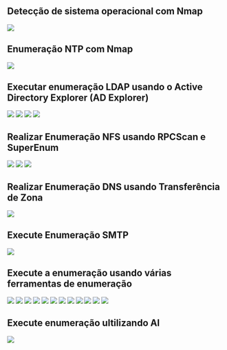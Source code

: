 <h2>Detecção de sistema operacional com Nmap</h2>
<img src="https://github.com/Diegodevcyber/Certified-Ethical-Hacker-V13/blob/main/Module%2004%20-%20Labs/images/1.png">
<h2>Enumeração NTP com Nmap</h2>
<img src="https://github.com/Diegodevcyber/Certified-Ethical-Hacker-V13/blob/main/Module%2004%20-%20Labs/images/2.png">
<h2>Executar enumeração LDAP usando o Active Directory Explorer (AD Explorer)</h2>
<img src="https://github.com/Diegodevcyber/Certified-Ethical-Hacker-V13/blob/main/Module%2004%20-%20Labs/images/3.1.png">
<img src="https://github.com/Diegodevcyber/Certified-Ethical-Hacker-V13/blob/main/Module%2004%20-%20Labs/images/3.2.png">
<img src="https://github.com/Diegodevcyber/Certified-Ethical-Hacker-V13/blob/main/Module%2004%20-%20Labs/images/3.3.png">
<img src="https://github.com/Diegodevcyber/Certified-Ethical-Hacker-V13/blob/main/Module%2004%20-%20Labs/images/3.4.png">
<h2>Realizar Enumeração NFS usando RPCScan e SuperEnum</h2>
<img src="https://github.com/Diegodevcyber/Certified-Ethical-Hacker-V13/blob/main/Module%2004%20-%20Labs/images/4.1.png">
<img src="https://github.com/Diegodevcyber/Certified-Ethical-Hacker-V13/blob/main/Module%2004%20-%20Labs/images/4.2.png">
<img src="https://github.com/Diegodevcyber/Certified-Ethical-Hacker-V13/blob/main/Module%2004%20-%20Labs/images/4.3.png">
<h2>Realizar Enumeração DNS usando Transferência de Zona</h2>
<img src="https://github.com/Diegodevcyber/Certified-Ethical-Hacker-V13/blob/main/Module%2004%20-%20Labs/images/5.png">
<h2>Execute Enumeração SMTP</h2>
<img src="https://github.com/Diegodevcyber/Certified-Ethical-Hacker-V13/blob/main/Module%2004%20-%20Labs/images/6.png">
<h2>Execute a enumeração usando várias ferramentas de enumeração</h2>
<img src="https://github.com/Diegodevcyber/Certified-Ethical-Hacker-V13/blob/main/Module%2004%20-%20Labs/images/7.1.png">
<img src="https://github.com/Diegodevcyber/Certified-Ethical-Hacker-V13/blob/main/Module%2004%20-%20Labs/images/7.2.png">
<img src="https://github.com/Diegodevcyber/Certified-Ethical-Hacker-V13/blob/main/Module%2004%20-%20Labs/images/7.3.png">
<img src="https://github.com/Diegodevcyber/Certified-Ethical-Hacker-V13/blob/main/Module%2004%20-%20Labs/images/7.4.png">
<img src="https://github.com/Diegodevcyber/Certified-Ethical-Hacker-V13/blob/main/Module%2004%20-%20Labs/images/7.5.png">
<img src="https://github.com/Diegodevcyber/Certified-Ethical-Hacker-V13/blob/main/Module%2004%20-%20Labs/images/7.6.png">
<img src="https://github.com/Diegodevcyber/Certified-Ethical-Hacker-V13/blob/main/Module%2004%20-%20Labs/images/7.7.png">
<img src="https://github.com/Diegodevcyber/Certified-Ethical-Hacker-V13/blob/main/Module%2004%20-%20Labs/images/7.8.png">
<img src="https://github.com/Diegodevcyber/Certified-Ethical-Hacker-V13/blob/main/Module%2004%20-%20Labs/images/7.9.png">
<img src="https://github.com/Diegodevcyber/Certified-Ethical-Hacker-V13/blob/main/Module%2004%20-%20Labs/images/7.10.png">
<img src="https://github.com/Diegodevcyber/Certified-Ethical-Hacker-V13/blob/main/Module%2004%20-%20Labs/images/7.11.png">
<img src="https://github.com/Diegodevcyber/Certified-Ethical-Hacker-V13/blob/main/Module%2004%20-%20Labs/images/7.12.png">
<h2>Execute enumeração ultilizando Al</h2>
<img src="https://github.com/Diegodevcyber/Certified-Ethical-Hacker-V13/blob/main/Module%2004%20-%20Labs/images/8.png">
